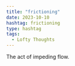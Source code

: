 ```yaml
---
title: "frictioning"
date: 2023-10-10
hashtag: frictioning
type: hashtag
tags:
  - Lofty Thoughts
---
```

The act of impeding flow.
